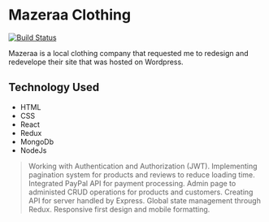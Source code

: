 # Mazeraa Clothing

[![Build Status](https://travis-ci.org/joemccann/dillinger.svg?branch=master)](https://travis-ci.org/joemccann/dillinger)

Mazeraa is a local clothing company that requested me to redesign and redevelope their site that was hosted on Wordpress.

## Technology Used

- HTML
- CSS
- React
- Redux
- MongoDb
- NodeJs

> Working with Authentication and Authorization (JWT).
> Implementing pagination system for products and reviews to reduce loading time.
> Integrated PayPal API for payment processing.
> Admin page to administed CRUD operations for products and customers.
> Creating API for server handled by Express.
> Global state management through Redux.
> Responsive first design and mobile formatting.
